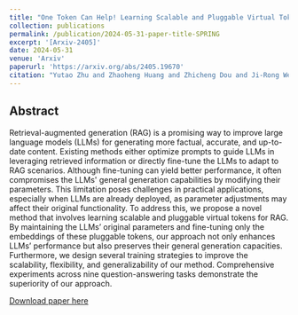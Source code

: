 ```yaml
---
title: "One Token Can Help! Learning Scalable and Pluggable Virtual Tokens for Retrieval-Augmented Large Language Models"
collection: publications
permalink: /publication/2024-05-31-paper-title-SPRING
excerpt: '[Arxiv-2405]'
date: 2024-05-31
venue: 'Arxiv'
paperurl: 'https://arxiv.org/abs/2405.19670'
citation: "Yutao Zhu and Zhaoheng Huang and Zhicheng Dou and Ji-Rong Wen. 2024. One Token Can Help! Learning Scalable and Pluggable Virtual Tokens for Retrieval-Augmented Large Language Models. Work in Progress."
---
```


## Abstract

Retrieval-augmented generation (RAG) is a promising way to improve large language models (LLMs) for generating more factual, accurate, and up-to-date content. Existing methods either optimize prompts to guide LLMs in leveraging retrieved information or directly fine-tune the LLMs to adapt to RAG scenarios. Although fine-tuning can yield better performance, it often compromises the LLMs' general generation capabilities by modifying their parameters. This limitation poses challenges in practical applications, especially when LLMs are already deployed, as parameter adjustments may affect their original functionality. To address this, we propose a novel method that involves learning scalable and pluggable virtual tokens for RAG. By maintaining the LLMs’ original parameters and fine-tuning only the embeddings of these pluggable tokens, our approach not only enhances LLMs’ performance but also preserves their general generation capacities. Furthermore, we design several training strategies to improve the scalability, flexibility, and generalizability of our method. Comprehensive experiments across nine question-answering tasks demonstrate the superiority of our approach.

[Download paper here](/files/2405.19670v3.pdf)